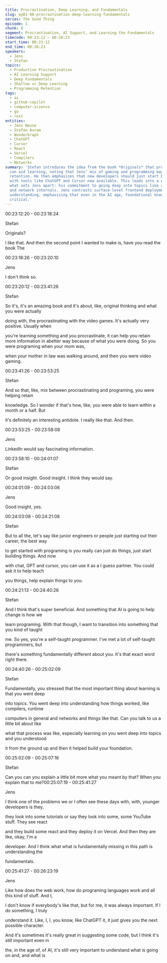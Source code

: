 ```yaml
---
title: Procrastination, Deep Learning, and Fundamentals
slug: ep01-08-procrastination-deep-learning-fundamentals
series: The Good Thing
episode: 1
chunk: 8
segment: Procrastination, AI Support, and Learning the Fundamentals
timecode: 00:23:12 – 00:26:23
start_time: 00:23:12
end_time: 00:26:23
speakers:
  - Jens
  - Stefan
topics:
  - Productive Procrastination
  - AI Learning Support
  - Deep Fundamentals
  - Shallow vs Deep Learning
  - Programming Retention
tags:
  - ai
  - github-copilot
  - computer-science
  - go
  - rest
entities:
  - Jens Neuse
  - Stefan Avram
  - WunderGraph
  - ChatGPT
  - Cursor
  - React
  - Vercel
  - Compilers
  - Networks
summary: 'Stefan introduces the idea from the book *Originals* that procrastination
  can aid learning, noting that Jens’ mix of gaming and programming may have supported
  retention. He then emphasizes that new developers should just start building, especially
  with tools like ChatGPT and Cursor now available. This leads into a discussion of
  what sets Jens apart: his commitment to going deep into topics like compilers, runtimes,
  and network internals. Jens contrasts surface-level frontend deployment with true
  understanding, emphasizing that even in the AI age, foundational knowledge remains
  critical.'
---
```



00:23:12:20 - 00:23:18:24

Stefan

Originals?

I like that. And then the second point I wanted to make is, have you read the book The

00:23:18:26 - 00:23:20:10

Jens

I don't think so.

00:23:20:12 - 00:23:41:26

Stefan

So it's, it's an amazing book and it's about, like, original thinking and what you were actually

doing with, the procrastinating with the video games. It's actually very positive. Usually when

you're learning something and you procrastinate, it can help you retain more information in abetter way because of what you were doing. So you were programing when your mom was,

when your mother in law was walking around, and then you were video gaming.

00:23:41:26 - 00:23:53:25

Stefan

And so that, like, mix between procrastinating and programing, you were helping retain

knowledge. So I wonder if that's how, like, you were able to learn within a month or a half. But

it's definitely an interesting antidote. I really like that. And then.

00:23:53:25 - 00:23:58:08

Jens

LinkedIn would say fascinating information.

00:23:58:10 - 00:24:01:07

Stefan

Or good insight. Good insight. I think they would say.

00:24:01:09 - 00:24:03:06

Jens

Good insight, yes.

00:24:03:08 - 00:24:21:08

Stefan

But to all the, let's say like junior engineers or people just starting out their career, the best way

to get started with programing is you really can just do things, just start building things. And now

with chat, GPT and cursor, you can use it as a I guess partner. You could ask it to help teach

you things, help explain things to you.

00:24:21:13 - 00:24:40:26

Stefan

And I think that's super beneficial. And something that AI is going to help change is how we

learn programing. With that though, I want to transition into something that you kind of taught

me. So yes, you're a self-taught programmer. I've met a lot of self-taught programmers, but

there's something fundamentally different about you. It's that exact word right there.

00:24:40:26 - 00:25:02:09

Stefan

Fundamentally, you stressed that the most important thing about learning is that you went deep

into topics. You went deep into understanding how things worked, like compilers, runtime

computers in general and networks and things like that. Can you talk to us a little bit about like

what that process was like, especially learning on you went deep into topics and you understood

it from the ground up and then it helped build your foundation.

00:25:02:09 - 00:25:07:16

Stefan

Can you can you explain a little bit more what you meant by that? When you explain that to me?00:25:07:19 - 00:25:41:27

Jens

I think one of the problems we or I often see these days with, with, younger developers is they,

they look into some tutorials or say they look into some, some YouTube stuff. They see react

and they build some react and they deploy it on Vercel. And then they are like, okay, I'm a

developer. And I think what what is fundamentally missing in this path is understanding the

fundamentals.

00:25:41:27 - 00:26:23:19

Jens

Like how does the web work, how do programing languages work and all this kind of stuff. And I,

I don't know if everybody's like that, but for me, it was always important. If I do something, I truly

understand it. Like, I, I, you know, like ChatGPT it, it just gives you the next possible character.

And it's sometimes it's really great in suggesting some code, but I think it's still important even in

the, in the age of, of AI, it's still very important to understand what is going on and, and what is


